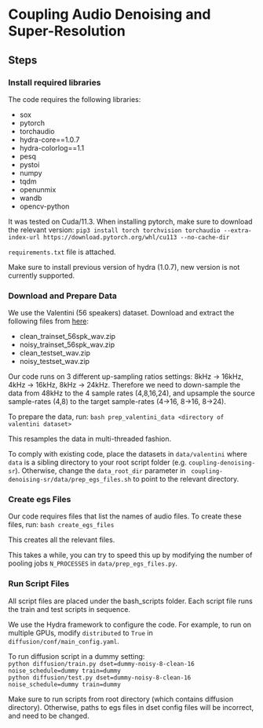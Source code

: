 # Coupling Audio Denoising and Super-Resolution

## Steps

### Install required libraries

The code requires the following libraries:
- sox
- pytorch
- torchaudio
- hydra-core==1.0.7
- hydra-colorlog==1.1
- pesq 
- pystoi
- numpy
- tqdm
- openunmix
- wandb
- opencv-python

It was tested on Cuda/11.3. When installing pytorch, make sure to download the relevant version:
`pip3 install torch torchvision torchaudio --extra-index-url https://download.pytorch.org/whl/cu113 --no-cache-dir`

`requirements.txt` file is attached.

Make sure to install previous version of hydra (1.0.7), new version is not currently supported.

### Download and Prepare Data

We use the Valentini (56 speakers) dataset. Download and extract the following files
from [here](https://datashare.ed.ac.uk/handle/10283/2791):
- clean_trainset_56spk_wav.zip
- noisy_trainset_56spk_wav.zip
- clean_testset_wav.zip
- noisy_testset_wav.zip

Our code runs on 3 different up-sampling ratios settings: 8kHz -> 16kHz, 4kHz -> 16kHz, 8kHz -> 24kHz.
Therefore we need to down-sample the data from 48kHz to the 4 sample rates (4,8,16,24), and upsample the source 
sample-rates (4,8) to the target sample-rates (4->16, 8->16, 8->24).

To prepare the data, run: `bash prep_valentini_data <directory of valentini dataset>`

This resamples the data in multi-threaded fashion.

To comply with existing code, place the datasets in `data/valentini` where `data` is a sibling directory to your
root script folder (e.g. `coupling-denoising-sr`). Otherwise, change the `data_root_dir` parameter in `
coupling-denoising-sr/data/prep_egs_files.sh` to point to the relevant directory.

### Create egs Files

Our code requires files that list the names of audio files.
To create these files, run: `bash create_egs_files`

This creates all the relevant files.  

This takes a while, you can try to speed this up by modifying the number of pooling jobs `N_PROCESSES`
in `data/prep_egs_files.py`.

### Run Script Files

All script files are placed under the bash_scripts folder.
Each script file runs the train and test scripts in sequence.

We use the Hydra framework to configure the code.
For example, to run on multiple GPUs, modify `distributed` to `True` in `diffusion/conf/main_config.yaml`.

To run diffusion script in a dummy setting:  
`python diffusion/train.py dset=dummy-noisy-8-clean-16 noise_schedule=dummy train=dummy`  
`python diffusion/test.py dset=dummy-noisy-8-clean-16 noise_schedule=dummy train=dummy`

Make sure to run scripts from root directory (which contains diffusion directory).
Otherwise, paths to egs files in dset config files will be incorrect, and need to be changed.
